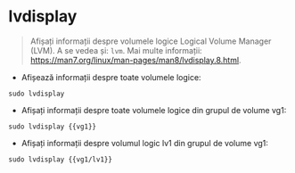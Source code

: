 # lvdisplay

> Afișați informații despre volumele logice Logical Volume Manager (LVM).
> A se vedea și: `lvm`.
> Mai multe informații: <https://man7.org/linux/man-pages/man8/lvdisplay.8.html>.

- Afișează informații despre toate volumele logice:

`sudo lvdisplay`

- Afișați informații despre toate volumele logice din grupul de volume vg1:

`sudo lvdisplay {{vg1}}`

- Afișați informații despre volumul logic lv1 din grupul de volume vg1:

`sudo lvdisplay {{vg1/lv1}}`
